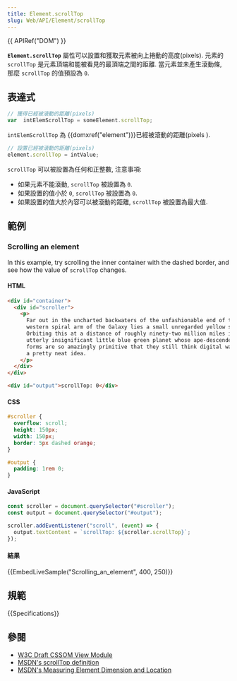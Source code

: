 ```yaml
---
title: Element.scrollTop
slug: Web/API/Element/scrollTop
---
```


{{ APIRef("DOM") }}

**`Element.scrollTop`** 屬性可以設置和獲取元素被向上捲動的高度(pixels). 元素的 `scrollTop` 是元素頂端和能被看見的最頂端之間的距離. 當元素並未產生滾動條, 那麼 `scrollTop` 的值預設為 `0`.

## 表達式

```js
// 獲得已經被滾動的距離(pixels)
var  intElemScrollTop = someElement.scrollTop;
```

`intElemScrollTop` 為 {{domxref("element")}}已經被滾動的距離(pixels ).

```js
// 設置已經被滾動的距離(pixels)
element.scrollTop = intValue;
```

`scrollTop` 可以被設置為任何和正整數, 注意事項:

- 如果元素不能滾動, `scrollTop` 被設置為 `0`.
- 如果設置的值小於 `0`, `scrollTop` 被設置為 `0`.
- 如果設置的值大於內容可以被滾動的距離, `scrollTop` 被設置為最大值.

## 範例

### Scrolling an element

In this example, try scrolling the inner container with the dashed border, and see how the value of `scrollTop` changes.

#### HTML

```html
<div id="container">
  <div id="scroller">
    <p>
      Far out in the uncharted backwaters of the unfashionable end of the
      western spiral arm of the Galaxy lies a small unregarded yellow sun.
      Orbiting this at a distance of roughly ninety-two million miles is an
      utterly insignificant little blue green planet whose ape-descended life
      forms are so amazingly primitive that they still think digital watches are
      a pretty neat idea.
    </p>
  </div>
</div>

<div id="output">scrollTop: 0</div>
```

#### CSS

```css
#scroller {
  overflow: scroll;
  height: 150px;
  width: 150px;
  border: 5px dashed orange;
}

#output {
  padding: 1rem 0;
}
```

#### JavaScript

```js
const scroller = document.querySelector("#scroller");
const output = document.querySelector("#output");

scroller.addEventListener("scroll", (event) => {
  output.textContent = `scrollTop: ${scroller.scrollTop}`;
});
```

#### 結果

{{EmbedLiveSample("Scrolling_an_element", 400, 250)}}

## 規範

{{Specifications}}

## 參閱

- [W3C Draft CSSOM View Module](http://dev.w3.org/csswg/cssom-view/#dom-element-scrolltop)
- [MSDN's scrollTop definition](<http://msdn.microsoft.com/en-us/library/ms534618(VS.85).aspx>)
- [MSDN's Measuring Element Dimension and Location](<http://msdn.microsoft.com/en-us/library/hh781509(v=vs.85).aspx>)
